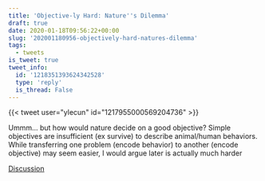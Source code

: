```yaml
---
title: 'Objective-ly Hard: Nature''s Dilemma'
draft: true
date: 2020-01-18T09:56:22+00:00
slug: '202001180956-objectively-hard-natures-dilemma'
tags:
  - tweets
is_tweet: true
tweet_info:
  id: '1218351393624342528'
  type: 'reply'
  is_thread: False
---
```




{{< tweet user="ylecun" id="1217955000569204736" >}}

Ummm... but how would nature decide on a good objective? Simple objectives are insufficient (ex survive) to describe animal/human behaviors. While transferring one problem (encode behavior) to another (encode objective) may seem easier, I would argue later is actually much harder

[Discussion](https://x.com/sytelus/status/1218351393624342528)
